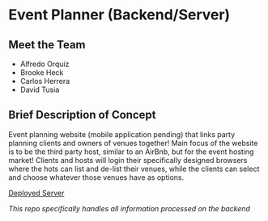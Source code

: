 # Event Planner (Backend/Server)

## Meet the Team
- Alfredo Orquiz
- Brooke Heck
- Carlos Herrera
- David Tusia

## Brief Description of Concept
Event planning website (mobile application pending) that links party planning clients and owners of venues together! Main focus of the website is to be the third party host, similar to an AirBnb, but for the event hosting market! Clients and hosts will login their specifically designed browsers where the hots can list and de-list their venues, while the clients can select and choose whatever those venues have as options.

[Deployed Server](https://event-planner-100.herokuapp.com/)

_This repo specifically handles all information processed on the backend_
